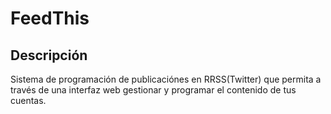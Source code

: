 # FeedThis

## Descripción

Sistema de programación de publicaciónes en RRSS(Twitter) que permita a través de una interfaz web gestionar y programar el contenido de tus cuentas.
